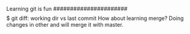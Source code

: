 Learning git is fun
######################
$$$$$$$$$$$$$$$$$$$$$$$$$$$$$$$$$
git diff: working dir vs last commit
How about learning merge?
Doing changes in other and will merge it with master.
